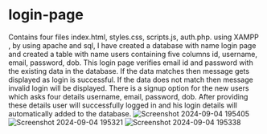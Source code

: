 # login-page

Contains four files index.html, styles.css, scripts.js, auth.php.
using XAMPP , by using apache and sql, I have created a database with name login page and created a table with name users containing five columns id, username, email, password, dob.
This login page verifies email id and password with the existing data in the database. If the data matches then message gets displayed as login is successful. If the data does not match then message invalid login will be displayed.
There is a signup option for the new users which asks four details username, email, password, dob. After providing these details user will successfully logged in and his login details will automatically added to the database.
![Screenshot 2024-09-04 195405](https://github.com/user-attachments/assets/fb71f921-7db5-4a86-9889-5dedc7ec8523)
![Screenshot 2024-09-04 195321](https://github.com/user-attachments/assets/6e5813d4-16ea-4541-830b-8051c4e97078)
![Screenshot 2024-09-04 195338](https://github.com/user-attachments/assets/e9b967e8-a635-49e8-9d1f-b912dbb2abac)
